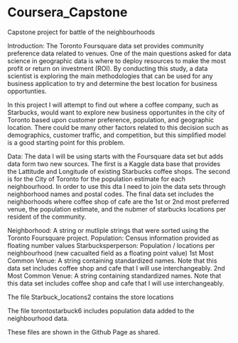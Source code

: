 # Coursera_Capstone
Capstone project for battle of the neighbourhoods

Introduction:
The Toronto Foursquare data set provides community preference data related to venues. One of the main questions asked for data science in geographic data is where to deploy
resources to make the most profit or return on investment (ROI).  By conducting this study, a data scientist is exploring the main methodologies that can be used for 
any business application to try and determine the best location for business opportunties.  

In this project I will attempt to find out where a coffee company, such as Starbucks, would want to explore new business opportunites in the city of Toronto based upon customer 
preference, population, and geographic location. There could be many other factors related to this decision such as demographics, customer traffic, and competition, but this
simplified model is a good starting point for this problem.

Data:
The data I will be using starts with the Foursquare data set but adds data form two new sources.  The first is a Kaggle data base that provides the Lattitude and Longitude of
existing Starbucks coffee shops.  The second is for the City of Toronto for the population estimate for each neighbourhood. In order to use this dta I need to join the data sets
through neighborhood names and postal codes. The final data set includes the neighborhoods where coffee shop of cafe are the 1st or 2nd most preferred venue, the population
estimate, and the nubmer of starbucks locations per resident of the community.

Neighborhood: A string or mutliple strings that were sorted using the Toronto Foursquare project.
Population: Census information provided as floating number values
Starbucksperperson: Population / locations per neighbourhood (new cacualted field as a floating point value)
1st Most Common Venue: A string containing standardized names.  Note that this data set includes coffee shop and cafe that I will use interchangeably.
2nd Most Common Venue: A string containing standardized names.  Note that this data set includes coffee shop and cafe that I will use interchangeably.

The file Starbuck_locations2 contains the store locations

The file torontostarbuck6 includes population data added to the neighbourhood data.

These files are shown in the Github Page as shared.

